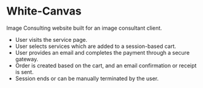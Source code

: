 # White-Canvas

Image Consulting website built for an image consultant client.

- User visits the service page.
- User selects services which are added to a session-based cart.
- User provides an email and completes the payment through a secure gateway.
- Order is created based on the cart, and an email confirmation or receipt is sent.
- Session ends or can be manually terminated by the user.

